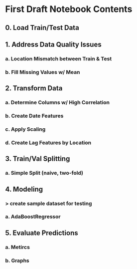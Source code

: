 # First Draft Notebook Contents

## 0. Load Train/Test Data

## 1. Address Data Quality Issues

### a. Location Mismatch between Train & Test

### b. Fill Missing Values w/ Mean

## 2. Transform Data

### a. Determine Columns w/ High Correlation

### b. Create Date Features

### c. Apply Scaling

### d. Create Lag Features by Location

## 3. Train/Val Splitting

### a. Simple Split (naive, two-fold)

## 4. Modeling

### > create sample dataset for testing

### a. AdaBoostRegressor

## 5. Evaluate Predictions

### a. Metircs

### b. Graphs